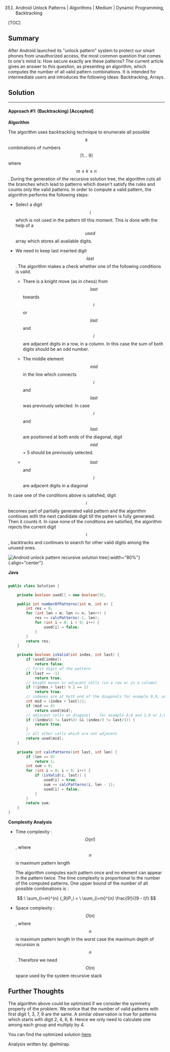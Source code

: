 351. Android Unlock Patterns | Algorithms | Medium | Dynamic Programming, Backtracking

[TOC]

## Summary

After Android launched its "unlock pattern" system to protect our smart phones from unauthorized access, the most common question that comes to one's mind is: How secure exactly are these patterns? The current article gives an answer to this question, as presenting an algorithm, which computes the number of all valid pattern combinations. It is intended for intermediate users and introduces the following ideas:
Backtracking, Arrays.

## Solution

---
#### Approach #1: (Backtracking) [Accepted]

**Algorithm**

The algorithm uses backtracking technique to enumerate all possible $$k$$ combinations of numbers $$[1\dots\ 9]$$ where $$m \leq k \leq n$$. During the generation of the recursive solution tree, the algorithm cuts all the branches  which lead to patterns which doesn't satisfy the rules and counts only the valid patterns.
In order to compute a valid pattern, the algorithm performs the following steps:

- Select a digit $$i$$ which is not used in the pattern till this moment. This is done with the help of a $$used$$ array which stores all available digits.

- We need to keep last inserted digit $$last$$. The algorithm makes a check whether one of the following conditions is valid.

    - There is a knight move (as in chess)  from $$last$$ towards $$i$$ or $$last$$ and $$i$$ are adjacent digits in a row, in a column. In this case the sum of both digits should be an odd number.

    - The middle element $$mid$$ in the line which connects $$i$$ and $$last$$ was previously selected. In case $$i$$ and $$last$$ are positioned at both ends of the diagonal, digit $$mid$$ = 5 should be previously selected.
  
    - $$last$$ and $$i$$ are adjacent digits in a diagonal

In case one of the conditions above is satisfied, digit $$i$$ becomes part of partially generated valid pattern and the algorithm continues with the next candidate digit till the pattern is fully generated. Then it counts it.
In case none of the conditions are satisfied, the algorithm rejects the current digit $$i$$, backtracks and continues to search for other valid digits among the unused ones.

![Android unlock pattern recursive solution tree](https://leetcode.com/media/original_images/351_Android.png){:width="80%"}
{:align="center"}

**Java**

```java

public class Solution {

    private boolean used[] = new boolean[9];

    public int numberOfPatterns(int m, int n) {	        
        int res = 0;
        for (int len = m; len <= n; len++) {	            
            res += calcPatterns(-1, len);
            for (int i = 0; i < 9; i++) {	                
                used[i] = false;
            }            
        }
        return res;
    }

    private boolean isValid(int index, int last) {
        if (used[index])
            return false;
        // first digit of the pattern    
        if (last == -1)
            return true;
        // knight moves or adjacent cells (in a row or in a column)	       
        if ((index + last) % 2 == 1)
            return true;
        // indexes are at both end of the diagonals for example 0,0, and 8,8          
        int mid = (index + last)/2;
        if (mid == 4)
            return used[mid];
        // adjacent cells on diagonal  - for example 0,0 and 1,0 or 2,0 and //1,1
        if ((index%3 != last%3) && (index/3 != last/3)) {
            return true;
        }
        // all other cells which are not adjacent
        return used[mid];
    }

    private int calcPatterns(int last, int len) {
        if (len == 0)
            return 1;    
        int sum = 0;
        for (int i = 0; i < 9; i++) {
            if (isValid(i, last)) {
                used[i] = true;
                sum += calcPatterns(i, len - 1);
                used[i] = false;                    
            }
        }
        return sum;
    }
}
```
**Complexity Analysis**

* Time complexity : $$O( n!)$$, where $$n$$ is maximum pattern length

    The algorithm computes each pattern once and no element can appear in the pattern twice. The time complexity is proportional to the number of the computed patterns. One upper bound of the number of all possible combinations is :

$$
\ \sum_{i=m}^{n} {_9}P_i = \ \sum_{i=m}^{n} \frac{9!}{(9 - i)!}
$$


* Space complexity : $$O(n)$$, where $$n$$ is maximum pattern length
In the worst case the maximum depth of recursion is $$n$$. Therefore we need $$O( n)$$ space used by the system recursive stack

## Further Thoughts

The algorithm above could be optimized if we consider the symmetry property of the problem. We notice that the number of valid patterns with first digit 1, 3, 7, 9 are the same. A similar observation is true for patterns which starts with digit 2, 4, 6, 8.  Hence we only  need to calculate one among each group and multiply by 4.

You can find the optimized solution [here](https://leetcode.com/discuss/104500/java-solution-with-clear-explanations-and-optimization-81ms).

Analysis written by: @elmirap.
